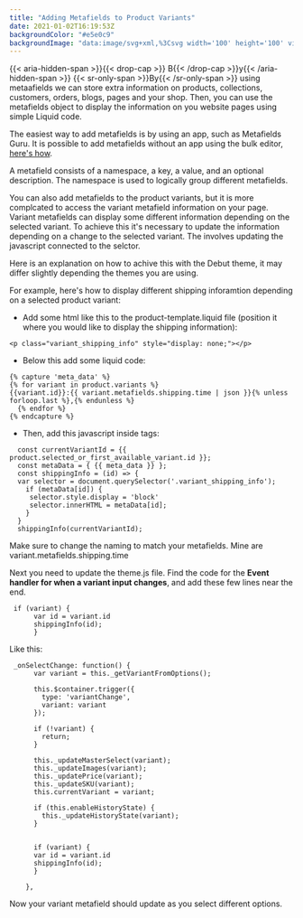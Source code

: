```yaml
---
title: "Adding Metafields to Product Variants"
date: 2021-01-02T16:19:53Z
backgroundColor: "#e5e0c9"
backgroundImage: "data:image/svg+xml,%3Csvg width='100' height='100' viewBox='0 0 100 100' xmlns='http://www.w3.org/2000/svg'%3E%3Cpath d='M11 18c3.866 0 7-3.134 7-7s-3.134-7-7-7-7 3.134-7 7 3.134 7 7 7zm48 25c3.866 0 7-3.134 7-7s-3.134-7-7-7-7 3.134-7 7 3.134 7 7 7zm-43-7c1.657 0 3-1.343 3-3s-1.343-3-3-3-3 1.343-3 3 1.343 3 3 3zm63 31c1.657 0 3-1.343 3-3s-1.343-3-3-3-3 1.343-3 3 1.343 3 3 3zM34 90c1.657 0 3-1.343 3-3s-1.343-3-3-3-3 1.343-3 3 1.343 3 3 3zm56-76c1.657 0 3-1.343 3-3s-1.343-3-3-3-3 1.343-3 3 1.343 3 3 3zM12 86c2.21 0 4-1.79 4-4s-1.79-4-4-4-4 1.79-4 4 1.79 4 4 4zm28-65c2.21 0 4-1.79 4-4s-1.79-4-4-4-4 1.79-4 4 1.79 4 4 4zm23-11c2.76 0 5-2.24 5-5s-2.24-5-5-5-5 2.24-5 5 2.24 5 5 5zm-6 60c2.21 0 4-1.79 4-4s-1.79-4-4-4-4 1.79-4 4 1.79 4 4 4zm29 22c2.76 0 5-2.24 5-5s-2.24-5-5-5-5 2.24-5 5 2.24 5 5 5zM32 63c2.76 0 5-2.24 5-5s-2.24-5-5-5-5 2.24-5 5 2.24 5 5 5zm57-13c2.76 0 5-2.24 5-5s-2.24-5-5-5-5 2.24-5 5 2.24 5 5 5zm-9-21c1.105 0 2-.895 2-2s-.895-2-2-2-2 .895-2 2 .895 2 2 2zM60 91c1.105 0 2-.895 2-2s-.895-2-2-2-2 .895-2 2 .895 2 2 2zM35 41c1.105 0 2-.895 2-2s-.895-2-2-2-2 .895-2 2 .895 2 2 2zM12 60c1.105 0 2-.895 2-2s-.895-2-2-2-2 .895-2 2 .895 2 2 2z' fill='%2355245a' fill-opacity='1' fill-rule='evenodd'/%3E%3C/svg%3E"
---
```


{{< aria-hidden-span >}}{{< drop-cap >}}
B{{< /drop-cap >}}y{{< /aria-hidden-span >}} {{< sr-only-span >}}By{{< /sr-only-span >}} using metaafields we can store extra information on products, collections, customers, orders, blogs, pages and your shop. Then, you can use the metafields object to display the information on you website pages using simple Liquid code.

The easiest way to add metafields is by using an app, such as Metafields Guru. It is possible to add metafields without an app using the bulk editor, [here's how]().

A metafield consists of a namespace, a key, a value, and an optional description. The namespace is used to logically group different metafields.

You can also add metafields to the product variants, but it is more complcated to access the variant metafield information on your page. Variant metafields can display some different information depending on the selected variant. To achieve this it's necessary to update the information depending on a change to the selected variant. The involves updating the javascript connected to the selctor.

Here is an explanation on how to achive this with the Debut theme, it may differ slightly depending the themes you are using.

For example, here's how to display different shipping inforamtion depending on a selected product variant:

- Add some html like this to the product-template.liquid file (position it where you would like to display the shipping information):

```
<p class="variant_shipping_info" style="display: none;"></p>
```

- Below this add some liquid code:

```liquid
{% capture 'meta_data' %}
{% for variant in product.variants %}
{{variant.id}}:{{ variant.metafields.shipping.time | json }}{% unless forloop.last %},{% endunless %}
  {% endfor %}
{% endcapture %}
```

- Then, add this javascript inside <script> </script> tags:

```
  const currentVariantId = {{ product.selected_or_first_available_variant.id }};
  const metaData = { {{ meta_data }} };
  const shippingInfo = (id) => {
  var selector = document.querySelector('.variant_shipping_info');
    if (metaData[id]) {
     selector.style.display = 'block'
     selector.innerHTML = metaData[id];
    }
  }
  shippingInfo(currentVariantId);
```

Make sure to change the naming to match your metafields. Mine are variant.metafields.shipping.time

Next you need to update the theme.js file. Find the code for the **Event handler for when a variant input changes**, and add these few lines near the end.

```
 if (variant) {
	  var id = variant.id
	  shippingInfo(id);
      }
```

Like this:

```
 _onSelectChange: function() {
      var variant = this._getVariantFromOptions();

      this.$container.trigger({
        type: 'variantChange',
        variant: variant
      });

      if (!variant) {
        return;
      }

      this._updateMasterSelect(variant);
      this._updateImages(variant);
      this._updatePrice(variant);
      this._updateSKU(variant);
      this.currentVariant = variant;

      if (this.enableHistoryState) {
        this._updateHistoryState(variant);
      }


      if (variant) {
	  var id = variant.id
	  shippingInfo(id);
      }

    },
```

Now your variant metafield should update as you select different options.
